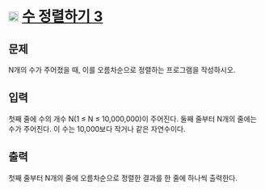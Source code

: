 # <img src="https://d2gd6pc034wcta.cloudfront.net/tier/6.svg" class="solvedac-tier" width=20> [수 정렬하기 3](https://www.acmicpc.net/problem/10989)

## 문제
N개의 수가 주어졌을 때, 이를 오름차순으로 정렬하는 프로그램을 작성하시오.

## 입력
첫째 줄에 수의 개수 N(1 ≤ N ≤ 10,000,000)이 주어진다. 둘째 줄부터 N개의 줄에는 수가 주어진다. 이 수는 10,000보다 작거나 같은 자연수이다.

## 출력
첫째 줄부터 N개의 줄에 오름차순으로 정렬한 결과를 한 줄에 하나씩 출력한다.

